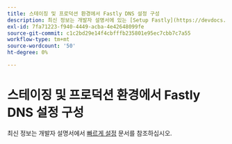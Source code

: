 ```yaml
---
title: 스테이징 및 프로덕션 환경에서 Fastly DNS 설정 구성
description: 최신 정보는 개발자 설명서에 있는 [Setup Fastly](https://devdocs.magento.com/cloud/cdn/configure-fastly.html) 문서를 참조하십시오.
exl-id: 7fa71223-f940-4449-acba-4e42648099fe
source-git-commit: c1c2bd29e14f4cbfffb235801e95ec7cbb7c7a55
workflow-type: tm+mt
source-wordcount: '50'
ht-degree: 0%

---
```


# 스테이징 및 프로덕션 환경에서 Fastly DNS 설정 구성

최신 정보는 개발자 설명서에서 [빠르게 설정](https://devdocs.magento.com/cloud/cdn/configure-fastly.html) 문서를 참조하십시오.
